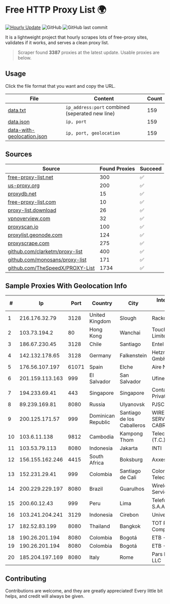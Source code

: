 
# Free HTTP Proxy List 🌍

[![Hourly Update](https://github.com/mertguvencli/http-proxy-list/actions/workflows/main.yml/badge.svg?branch=main)](https://github.com/mertguvencli/http-proxy-list/actions/workflows/main.yml)
![GitHub](https://img.shields.io/github/license/mertguvencli/http-proxy-list)
![GitHub last commit](https://img.shields.io/github/last-commit/mertguvencli/http-proxy-list)

It is a lightweight project that hourly scrapes lots of free-proxy sites, validates if it works, and serves a clean proxy list.


> Scraper found **3387** proxies at the latest update. Usable proxies are below.

## Usage

Click the file format that you want and copy the URL.


|File|Content|Count|
|----|-------|-----|
|[data.txt](https://raw.githubusercontent.com/mertguvencli/http-proxy-list/main/proxy-list/data.txt)|`ip_address:port` combined (seperated new line)|159|
|[data.json](https://raw.githubusercontent.com/mertguvencli/http-proxy-list/main/proxy-list/data.json)|`ip, port`|159|
|[data-with-geolocation.json](https://raw.githubusercontent.com/mertguvencli/http-proxy-list/main/proxy-list/data-with-geolocation.json)|`ip, port, geolocation`|159|

## Sources

|Source|Found Proxies|Succeed|
|------|-------------|-------|
|[free-proxy-list.net](https://free-proxy-list.net)|300|✅|
|[us-proxy.org](https://www.us-proxy.org)|200|✅|
|[proxydb.net](http://proxydb.net)|15|✅|
|[free-proxy-list.com](https://free-proxy-list.com/?page=&port=&type%5B%5D=http&type%5B%5D=https&up_time=0&search=Search)|10|✅|
|[proxy-list.download](https://www.proxy-list.download/HTTP)|26|✅|
|[vpnoverview.com](https://vpnoverview.com/privacy/anonymous-browsing/free-proxy-servers)|32|✅|
|[proxyscan.io](https://www.proxyscan.io)|100|✅|
|[proxylist.geonode.com](https://proxylist.geonode.com/api/proxy-list?limit=300&page=1&sort_by=lastChecked&sort_type=desc&protocols=http,https)|124|✅|
|[proxyscrape.com](https://api.proxyscrape.com/v2/?request=displayproxies&protocol=http&timeout=10000&country=all&ssl=all&anonymity=all)|275|✅|
|[github.com/clarketm/proxy-list](https://raw.githubusercontent.com/clarketm/proxy-list/master/proxy-list-raw.txt)|400|✅|
|[github.com/monosans/proxy-list](https://raw.githubusercontent.com/monosans/proxy-list/main/proxies/http.txt)|171|✅|
|[github.com/TheSpeedX/PROXY-List](https://raw.githubusercontent.com/TheSpeedX/PROXY-List/master/http.txt)|1734|✅|


## Sample Proxies With Geolocation Info

|#|Ip|Port|Country|City|Internet Service Provider|
|-|--|----|-------|----|-------------------------|
|1|216.176.32.79|3128|United Kingdom|Slough|Rackdog, LLC|
|2|103.73.194.2|80|Hong Kong|Wanchai|TouchPal HK Co., Limited|
|3|186.67.230.45|3128|Chile|Santiago|Entel Chile S.A.|
|4|142.132.178.65|3128|Germany|Falkenstein|Hetzner Online GmbH|
|5|176.56.107.197|61071|Spain|Elche|Aire Networks|
|6|201.159.113.163|999|El Salvador|San Salvador|Ufinet Panama S.A.|
|7|194.233.69.41|443|Singapore|Singapore|Contabo Asia Private Limited|
|8|89.239.169.81|8080|Russia|Ulyanovsk|PJSC Rostelecom|
|9|200.125.171.57|999|Dominican Republic|Santiago de los Caballeros|WIRELESS MULTI SERVICE VARGAS CABRERA, S. R. L|
|10|103.6.11.138|9812|Cambodia|Kampong Thom|Telecom Cambodia (T.C.)|
|11|103.53.79.113|8080|Indonesia|Jakarta|INTI|
|12|156.155.162.246|4415|South Africa|Boksburg|AxxessNetworks|
|13|152.231.29.41|999|Colombia|Santiago de Cali|Colombiatel Telecomunicaciones|
|14|200.229.229.197|8080|Brazil|Guarulhos|Wireless Comm Services LTDA|
|15|200.60.12.43|999|Peru|Lima|Telefonica del Peru S.A.A.|
|16|103.241.204.241|3129|Indonesia|Cirebon|Universitas Jember|
|17|182.52.83.199|8080|Thailand|Bangkok|TOT Public Company Limited|
|18|190.26.201.194|8080|Colombia|Bogotá|ETB - Colombia|
|19|190.26.201.194|8080|Colombia|Bogotá|ETB - Colombia|
|20|185.204.197.169|8080|Italy|Rome|Pars Parva System LLC|



## Contributing

Contributions are welcome, and they are greatly appreciated! Every
little bit helps, and credit will always be given.

